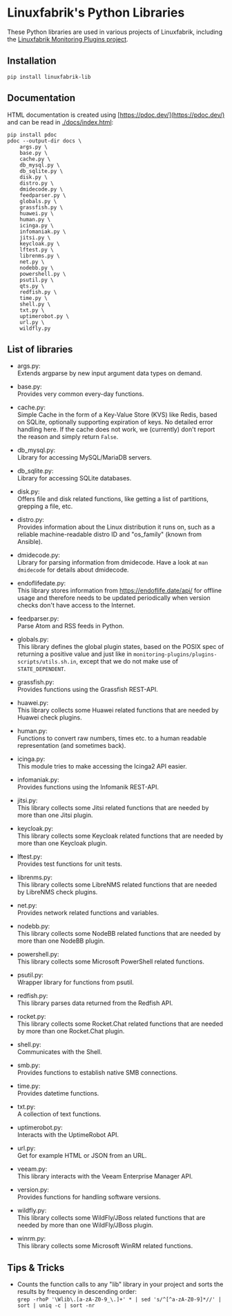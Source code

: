 # Linuxfabrik's Python Libraries

These Python libraries are used in various projects of Linuxfabrik, including the [Linuxfabrik Monitoring Plugins project](https://github.com/Linuxfabrik/monitoring-plugins).


## Installation

`pip install linuxfabrik-lib`


## Documentation

HTML documentation is created using [https://pdoc.dev/](https://pdoc.dev/) and can be read in [./docs/index.html](./docs/index.html):

```
pip install pdoc
pdoc --output-dir docs \
    args.py \
    base.py \
    cache.py \
    db_mysql.py \
    db_sqlite.py \
    disk.py \
    distro.py \
    dmidecode.py \
    feedparser.py \
    globals.py \
    grassfish.py \
    huawei.py \
    human.py \
    icinga.py \
    infomaniak.py \
    jitsi.py \
    keycloak.py \
    lftest.py \
    librenms.py \
    net.py \
    nodebb.py \
    powershell.py \
    psutil.py \
    qts.py \
    redfish.py \
    time.py \
    shell.py \
    txt.py \
    uptimerobot.py \
    url.py \
    wildfly.py
```


## List of libraries

* args.py:  
Extends argparse by new input argument data types on demand.

* base.py:  
Provides very common every-day functions.

* cache.py:  
Simple Cache in the form of a Key-Value Store (KVS) like Redis, based on SQLite, optionally supporting expiration of keys. No detailed error handling here. If the cache does not work, we (currently) don't report the reason and simply return `False`.

* db_mysql.py:  
Library for accessing MySQL/MariaDB servers.

* db_sqlite.py:  
Library for accessing SQLite databases.

* disk.py:  
Offers file and disk related functions, like getting a list of partitions, grepping a file, etc.

* distro.py:  
Provides information about the Linux distribution it runs on, such as a reliable machine-readable distro ID and "os_family" (known from Ansible).

* dmidecode.py:  
Library for parsing information from dmidecode. Have a look at `man dmidecode` for details about dmidecode.

* endoflifedate.py:  
This library stores information from https://endoflife.date/api/ for offline usage and therefore needs to be updated periodically when version checks don't have access to the Internet.

* feedparser.py:  
Parse Atom and RSS feeds in Python.

* globals.py:  
This library defines the global plugin states, based on the POSIX spec of returning a positive value and just like in `monitoring-plugins/plugins-scripts/utils.sh.in`, except that we do not make use of `STATE_DEPENDENT`.

* grassfish.py:  
Provides functions using the Grassfish REST-API.

* huawei.py:  
This library collects some Huawei related functions that are needed by Huawei check plugins.

* human.py:  
Functions to convert raw numbers, times etc. to a human readable representation (and sometimes back).

* icinga.py:  
This module tries to make accessing the Icinga2 API easier.

* infomaniak.py:  
Provides functions using the Infomanik REST-API.

* jitsi.py:  
This library collects some Jitsi related functions that are needed by more than one Jitsi plugin.

* keycloak.py:  
This library collects some Keycloak related functions that are needed by more than one Keycloak plugin.

* lftest.py:  
Provides test functions for unit tests.

* librenms.py:  
This library collects some LibreNMS related functions that are needed by LibreNMS check plugins.

* net.py:  
Provides network related functions and variables.

* nodebb.py:  
This library collects some NodeBB related functions that are needed by more than one NodeBB plugin.

* powershell.py:  
This library collects some Microsoft PowerShell related functions.

* psutil.py:  
Wrapper library for functions from psutil.

* redfish.py:  
This library parses data returned from the Redfish API.

* rocket.py:  
This library collects some Rocket.Chat related functions that are needed by more than one Rocket.Chat plugin.

* shell.py:  
Communicates with the Shell.

* smb.py:  
Provides functions to establish native SMB connections.

* time.py:  
Provides datetime functions.

* txt.py:  
A collection of text functions.

* uptimerobot.py:  
Interacts with the UptimeRobot API.

* url.py:  
Get for example HTML or JSON from an URL.

* veeam.py:  
This library interacts with the Veeam Enterprise Manager API.

* version.py:  
Provides functions for handling software versions.

* wildfly.py:  
This library collects some WildFly/JBoss related functions that are needed by more than one WildFly/JBoss plugin.

* winrm.py:  
This library collects some Microsoft WinRM related functions.


## Tips & Tricks

* Counts the function calls to any "lib" library in your project and sorts the results by frequency in descending order:  
  `grep -rhoP '\Wlib\.[a-zA-Z0-9_\.]+' * | sed 's/^[^a-zA-Z0-9]*//' | sort | uniq -c | sort -nr`
